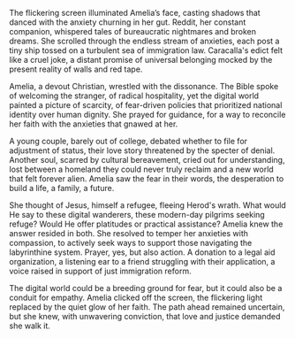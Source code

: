 The flickering screen illuminated Amelia’s face, casting shadows that danced with the anxiety churning in her gut. Reddit, her constant companion, whispered tales of bureaucratic nightmares and broken dreams. She scrolled through the endless stream of anxieties, each post a tiny ship tossed on a turbulent sea of immigration law. Caracalla's edict felt like a cruel joke, a distant promise of universal belonging mocked by the present reality of walls and red tape.

Amelia, a devout Christian, wrestled with the dissonance. The Bible spoke of welcoming the stranger, of radical hospitality, yet the digital world painted a picture of scarcity, of fear-driven policies that prioritized national identity over human dignity. She prayed for guidance, for a way to reconcile her faith with the anxieties that gnawed at her.

A young couple, barely out of college, debated whether to file for adjustment of status, their love story threatened by the specter of denial. Another soul, scarred by cultural bereavement, cried out for understanding, lost between a homeland they could never truly reclaim and a new world that felt forever alien. Amelia saw the fear in their words, the desperation to build a life, a family, a future.

She thought of Jesus, himself a refugee, fleeing Herod's wrath. What would He say to these digital wanderers, these modern-day pilgrims seeking refuge? Would He offer platitudes or practical assistance? Amelia knew the answer resided in both. She resolved to temper her anxieties with compassion, to actively seek ways to support those navigating the labyrinthine system. Prayer, yes, but also action. A donation to a legal aid organization, a listening ear to a friend struggling with their application, a voice raised in support of just immigration reform.

The digital world could be a breeding ground for fear, but it could also be a conduit for empathy. Amelia clicked off the screen, the flickering light replaced by the quiet glow of her faith. The path ahead remained uncertain, but she knew, with unwavering conviction, that love and justice demanded she walk it.